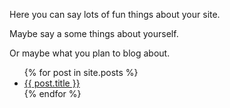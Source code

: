 Here you can say lots of fun things about your site.

Maybe say a some things about yourself.

Or maybe what you plan to blog about.

<ul>
  {% for post in site.posts %}
    <li>
      <a href="{{ post.url }}">{{ post.title }}</a>
    </li>
  {% endfor %}
</ul>